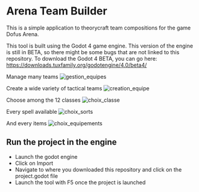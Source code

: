 # Arena Team Builder

This is a simple application to theorycraft team compositions for the game Dofus Arena.

This tool is built using the Godot 4 game engine. This version of the engine is still in BETA, so there might be some bugs that are not linked to this repository.
To download the Godot 4 BETA, you can go here: https://downloads.tuxfamily.org/godotengine/4.0/beta4/

Manage many teams
![gestion_equipes](https://user-images.githubusercontent.com/25507252/198671047-4d622336-cd9d-4d81-a55f-220f61536dfc.PNG)

Create a wide variety of tactical teams
![creation_equipe](https://user-images.githubusercontent.com/25507252/198671347-cb342a73-5166-4816-975d-f223327dbf33.PNG)

Choose among the 12 classes
![choix_classe](https://user-images.githubusercontent.com/25507252/198671450-575d977f-4841-4a03-8d73-e56778c71e47.PNG)

Every spell available
![choix_sorts](https://user-images.githubusercontent.com/25507252/198671670-edc45c50-9341-4d7b-9b23-e5b4cfcfa739.PNG)

And every items
![choix_equipements](https://user-images.githubusercontent.com/25507252/198671823-4896e174-c58d-45ec-8bda-392099d93086.PNG)


## Run the project in the engine
- Launch the godot engine
- Click on Import
- Navigate to where you downloaded this repository and click on the project.godot file
- Launch the tool with F5 once the project is launched
